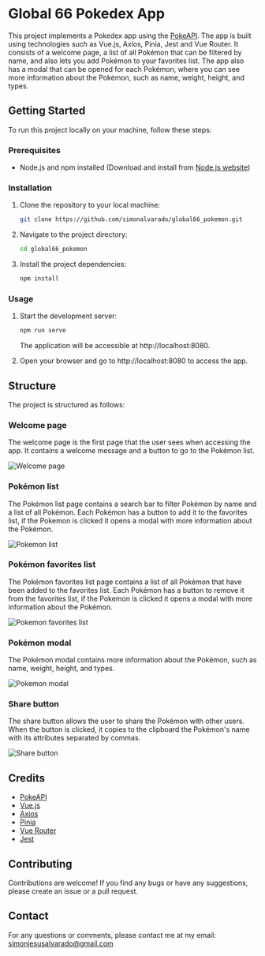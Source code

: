 # Global 66 Pokedex App

This project implements a Pokedex app using the [PokeAPI](https://pokeapi.co/). The app is built using technologies such as Vue.js, Axios, Pinia, Jest and Vue Router. It consists of a welcome page, a list of all Pokémon that can be filtered by name, and also lets you add Pokémon to your favorites list. The app also has a modal that can be opened for each Pokémon, where you can see more information about the Pokémon, such as name, weight, height, and types.

## Getting Started

To run this project locally on your machine, follow these steps:

### Prerequisites

- Node.js and npm installed (Download and install from [Node.js website](https://nodejs.org/))

### Installation

1. Clone the repository to your local machine:

   ```bash
   git clone https://github.com/simonalvarado/global66_pokemon.git
    ```
2. Navigate to the project directory:

   ```bash
   cd global66_pokemon
   ```
3. Install the project dependencies:

   ```bash
   npm install
   ```
### Usage

1. Start the development server:

   ```bash
   npm run serve
   ```
    The application will be accessible at http://localhost:8080.

2. Open your browser and go to http://localhost:8080 to access the app.

## Structure

The project is structured as follows:

### Welcome page

The welcome page is the first page that the user sees when accessing the app. It contains a welcome message and a button to go to the Pokémon list.

![Welcome page](/example_images/welcome.png)

### Pokémon list

The Pokémon list page contains a search bar to filter Pokémon by name and a list of all Pokémon. Each Pokémon has a button to add it to the favorites list, if the Pokemon is clicked it opens a modal with more information about the Pokémon.

![Pokemon list](/example_images/list.png)

### Pokémon favorites list

The Pokémon favorites list page contains a list of all Pokémon that have been added to the favorites list. Each Pokémon has a button to remove it from the favorites list, if the Pokemon is clicked it opens a modal with more information about the Pokémon.

![Pokemon favorites list](/example_images/favorites-list.png)

### Pokémon modal

The Pokémon modal contains more information about the Pokémon, such as name, weight, height, and types.

![Pokemon modal](/example_images/modal.png)

### Share button

The share button allows the user to share the Pokémon with other users. When the button is clicked, it copies to the clipboard the Pokémon's name with its attributes separated by commas.

![Share button](/example_images/share-button.png)

## Credits

- [PokeAPI](https://pokeapi.co/)
- [Vue.js](https://vuejs.org/)
- [Axios](https://axios-http.com/)
- [Pinia](https://pinia.esm.dev/)
- [Vue Router](https://router.vuejs.org/)
- [Jest](https://jestjs.io/)

## Contributing

Contributions are welcome! If you find any bugs or have any suggestions, please create an issue or a pull request.

## Contact

For any questions or comments, please contact me at my email: simonjesusalvarado@gmail.com